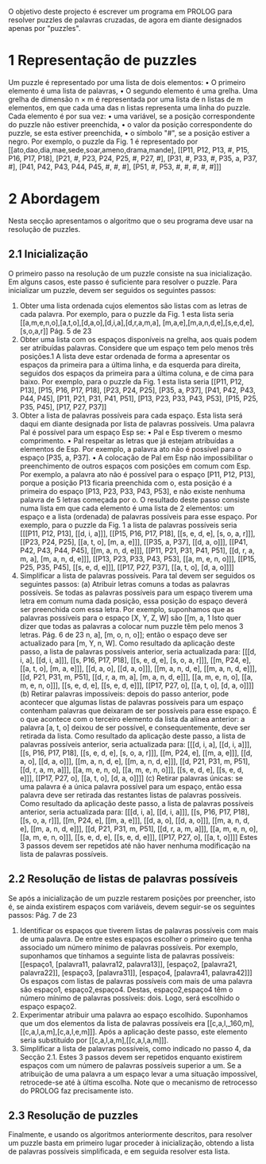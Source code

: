 O objetivo deste projecto é escrever um programa em PROLOG para resolver puzzles de
palavras cruzadas, de agora em diante designados apenas por "puzzles".

# 1 Representação de puzzles
Um puzzle é representado por uma lista de dois elementos:
• O primeiro elemento é uma lista de palavras,
• O segundo elemento é uma grelha.
Uma grelha de dimensão n × m é representada por uma lista de n listas de m elementos,
em que cada uma das n listas representa uma linha do puzzle. Cada elemento é por sua
vez:
• uma variável, se a posição correspondente do puzzle não estiver preenchida,
• o valor da posição correspondente do puzzle, se esta estiver preenchida,
• o símbolo "#", se a posição estiver a negro.
Por exemplo, o puzzle da Fig. 1 é representado por
[[ato,dao,dia,mae,sede,soar,ameno,drama,mande],
[[P11, P12, P13, #, P15, P16, P17, P18],
[P21, #, P23, P24, P25, #, P27, #],
[P31, #, P33, #, P35, a, P37, #],
[P41, P42, P43, P44, P45, #, #, #],
[P51, #, P53, #, #, #, #, #]]]
# 2 Abordagem
Nesta secção apresentamos o algoritmo que o seu programa deve usar na resolução de
puzzles.
## 2.1 Inicialização
O primeiro passo na resolução de um puzzle consiste na sua inicialização. Em alguns
casos, este passo é suficiente para resolver o puzzle.
Para inicializar um puzzle, devem ser seguidos os seguintes passos:
1. Obter uma lista ordenada cujos elementos são listas com as letras de cada palavra.
Por exemplo, para o puzzle da Fig. 1 esta lista seria
[[a,m,e,n,o],[a,t,o],[d,a,o],[d,i,a],[d,r,a,m,a],
[m,a,e],[m,a,n,d,e],[s,e,d,e],[s,o,a,r]]
Pág. 5 de 23
2. Obter uma lista com os espaços disponíveis na grelha, aos quais podem ser atribuídas palavras. Considere que um espaço tem pelo menos três posições.1 A lista deve
estar ordenada de forma a apresentar os espaços da primeira para a última linha, e
da esquerda para direita, seguidos dos espaços da primeira para a última coluna, e
de cima para baixo. Por exemplo, para o puzzle da Fig. 1 esta lista seria
[[P11, P12, P13], [P15, P16, P17, P18],
[P23, P24, P25],
[P35, a, P37],
[P41, P42, P43, P44, P45],
[P11, P21, P31, P41, P51],
[P13, P23, P33, P43, P53],
[P15, P25, P35, P45],
[P17, P27, P37]]
3. Obter a lista de palavras possíveis para cada espaço. Esta lista será daqui em diante
designada por lista de palavras possíveis. Uma palavra Pal é possível para um espaço
Esp se:
• Pal e Esp tiverem o mesmo comprimento.
• Pal respeitar as letras que já estejam atribuídas a elementos de Esp. Por exemplo, a palavra ato não é possível para o espaço [P35, a, P37].
• A colocação de Pal em Esp não impossibilitar o preenchimento de outros espaços com posições em comum com Esp. Por exemplo, a palavra ato não é
possível para o espaço [P11, P12, P13], porque a posição P13 ficaria preenchida com o, esta posição é a primeira do espaço [P13, P23, P33, P43, P53], e
não existe nenhuma palavra de 5 letras começada por o.
O resultado deste passo consiste numa lista em que cada elemento é uma lista de 2
elementos: um espaço e a lista (ordenada) de palavras possíveis para esse espaço.
Por exemplo, para o puzzle da Fig. 1 a lista de palavras possíveis seria
[[[P11, P12, P13], [[d, i, a]]],
[[P15, P16, P17, P18], [[s, e, d, e], [s, o, a, r]]],
[[P23, P24, P25], [[a, t, o], [m, a, e]]],
[[P35, a, P37], [[d, a, o]]],
[[P41, P42, P43, P44, P45], [[m, a, n, d, e]]],
[[P11, P21, P31, P41, P51], [[d, r, a, m, a], [m, a, n, d, e]]],
[[P13, P23, P33, P43, P53], [[a, m, e, n, o]]],
[[P15, P25, P35, P45], [[s, e, d, e]]],
[[P17, P27, P37], [[a, t, o], [d, a, o]]]]
4. Simplificar a lista de palavras possíveis. Para tal devem ser seguidos os seguintes
passos:
(a) Atribuir letras comuns a todas as palavras possíveis. Se todas as palavras possíveis para um espaço tiverem uma letra em comum numa dada posição, essa
posição do espaço deverá ser preenchida com essa letra. Por exemplo, suponhamos que as palavras possíveis para o espaço [X, Y, Z, W] são [[m, a,
1
Isto quer dizer que todas as palavras a colocar num puzzle têm pelo menos 3 letras.
Pág. 6 de 23
n, a], [m, o, n, o]]; então o espaço deve ser actualizado para [m, Y,
n, W]. Como resultado da aplicação deste passo, a lista de palavras possíveis
anterior, seria actualizada para:
[[[d, i, a], [[d, i, a]]],
[[s, P16, P17, P18], [[s, e, d, e], [s, o, a, r]]],
[[m, P24, e], [[a, t, o], [m, a, e]]],
[[d, a, o], [[d, a, o]]],
[[m, a, n, d, e], [[m, a, n, d, e]]],
[[d, P21, P31, m, P51], [[d, r, a, m, a], [m, a, n, d, e]]],
[[a, m, e, n, o], [[a, m, e, n, o]]],
[[s, e, d, e], [[s, e, d, e]]],
[[P17, P27, o], [[a, t, o], [d, a, o]]]]
(b) Retirar palavras impossíveis: depois do passo anterior, pode acontecer que algumas listas de palavras possíveis para um espaço contenham palavras que
deixaram de ser possíveis para esse espaço. É o que acontece com o terceiro
elemento da lista da alínea anterior: a palavra [a, t, o] deixou de ser possível, e consequentemente, deve ser retirada da lista. Como resultado da aplicação deste passo, a lista de palavras possíveis anterior, seria actualizada para:
[[[d, i, a], [[d, i, a]]],
[[s, P16, P17, P18], [[s, e, d, e], [s, o, a, r]]],
[[m, P24, e], [[m, a, e]]],
[[d, a, o], [[d, a, o]]],
[[m, a, n, d, e], [[m, a, n, d, e]]],
[[d, P21, P31, m, P51], [[d, r, a, m, a]]],
[[a, m, e, n, o], [[a, m, e, n, o]]],
[[s, e, d, e], [[s, e, d, e]]],
[[P17, P27, o], [[a, t, o], [d, a, o]]]]
(c) Retirar palavras únicas: se uma palavra é a única palavra possível para um
espaço, então essa palavra deve ser retirada das restantes listas de palavras
possíveis. Como resultado da aplicação deste passo, a lista de palavras possíveis anterior, seria actualizada para:
[[[d, i, a], [[d, i, a]]],
[[s, P16, P17, P18], [[s, o, a, r]]],
[[m, P24, e], [[m, a, e]]],
[[d, a, o], [[d, a, o]]],
[[m, a, n, d, e], [[m, a, n, d, e]]],
[[d, P21, P31, m, P51], [[d, r, a, m, a]]],
[[a, m, e, n, o], [[a, m, e, n, o]]],
[[s, e, d, e], [[s, e, d, e]]],
[[P17, P27, o], [[a, t, o]]]]
Estes 3 passos devem ser repetidos até não haver nenhuma modificação na lista de
palavras possíveis.
## 2.2 Resolução de listas de palavras possíveis
Se após a inicialização de um puzzle restarem posições por preencher, isto é, se ainda
existirem espaços com variáveis, devem seguir-se os seguintes passos:
Pág. 7 de 23
1. Identificar os espaços que tiverem listas de palavras possíveis com mais de uma
palavra. De entre estes espaços escolher o primeiro que tenha associado um número
mínimo de palavras possíveis. Por exemplo, suponhamos que tínhamos a seguinte
lista de palavras possíveis:
[[espaço1, [palavra11, palavra12, palavra13]],
[espaço2, [palavra21, palavra22]],
[espaço3, [palavra31]],
[espaço4, [palavra41, palavra42]]]
Os espaços com listas de palavras possíveis com mais de uma palavra são espaço1,
espaço2,espaço4. Destas, espaço2,espaço4 têm o número mínimo de palavras possíveis: dois. Logo, será escolhido o espaço espaço2.
2. Experimentar atribuir uma palavra ao espaço escolhido. Suponhamos que um dos
elementos da lista de palavras possíveis era
[[c,a,l,_160,m],[[c,a,l,a,m],[c,a,l,e,m]]]. Após a aplicação deste
passo, este elemento seria substituído por [[c,a,l,a,m],[[c,a,l,a,m]]].
3. Simplificar a lista de palavras possíveis, como indicado no passo 4, da Secção 2.1.
Estes 3 passos devem ser repetidos enquanto existirem espaços com um número de palavras possíveis superior a um. Se a atribuição de uma palavra a um espaço levar a uma
situação impossível, retrocede-se até à última escolha. Note que o mecanismo de retrocesso do PROLOG faz precisamente isto.
## 2.3 Resolução de puzzles
Finalmente, e usando os algoritmos anteriormente descritos, para resolver um puzzle
basta em primeiro lugar proceder à inicialização, obtendo a lista de palavras possíveis
simplificada, e em seguida resolver esta lista.

